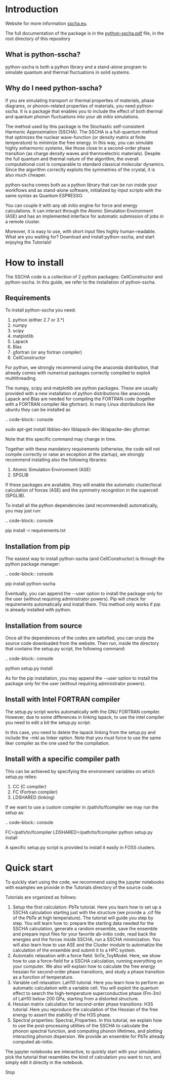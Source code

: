 Introduction
============

Website for more information [sscha.eu](http://sscha.eu/).

The full documentation of the package is in the [python-sscha.pdf](https://github.com/SSCHAcode/python-sscha/blob/master/python-sscha.pdf) file, in the root directory of this repository

What is python-sscha?
---------------------

python-sscha is both a python library and a stand-alone program to simulate quantum and thermal fluctuations in solid systems.




Why do I need python-sscha?
---------------------------


If you are simulating transport or thermal properties of materials, phase diagrams, or phonon-related properties of materials, you need python-sscha.
It is a package that enables you to include the effect of both thermal and quantum phonon fluctuations into your *ab initio* simulations.

The method used by this package is the  Stochastic self-consistent Harmonic Approximation (SSCHA). The SSCHA is a full-quantum method that optimizes the nuclear wave-function (or density matrix at finite temperature) to minimize the free energy.
In this way, you can simulate highly anharmonic systems, like those close to a second-order phase transition (as charge density waves and thermoelectric materials). 
Despite the full quantum and thermal nature of the algorithm, the overall computational cost is comparable to standard classical molecular dynamics. Since the algorithm correctly exploits the symmetries of the crystal, it is also much cheaper. 

python-sscha comes both as a python library that can be run inside your workflows and as stand-alone software, initialized by input scripts with the same syntax as Quantum ESPRESSO.

You can couple it with any *ab initio* engine for force and energy calculations. It can interact through the Atomic Simulation Environment (ASE) and has an implemented interface for automatic submission of jobs in a remote cluster.

Moreover, it is easy to use, with short input files highly human-readable.
What are you waiting for? Download and install python-sscha, and start enjoying the Tutorials!


How to install
==============

The SSCHA code is a collection of 2 python packages: CellConstructor and python-sscha.
In this guide, we refer to the installation of python-sscha.


Requirements
------------

To install python-sscha you need:
1. python (either 2.7 or 3.*)
2. numpy
3. scipy
4. matplotlib
5. Lapack
6. Blas
7. gfortran (or any fortran compiler)
8. CellConstructor

For python, we strongly recommend using the anaconda distribution, that already comes with numerical packages correctly compiled to exploit multithreading.

The numpy, scipy and matplotlib are python packages. These are usually provided with a new installation
of python distributions like anaconda. Lapack and Blas are needed for compiling the FORTRAN code (together with a FORTRAN compiler like gfortran).
In many Linux distributions like ubuntu they can be installed as 

.. code-block:: console

   sudo apt-get install libblas-dev liblapack-dev liblapacke-dev gfortran



Note that this specific command may change in time. 


Together with these mandatory requirements (otherwise, the code will not compile correctly or raise an exception at the startup), we
strongly recommend installing also the following libraries:
1. Atomic Simulation Environment (ASE)
2. SPGLIB

If these packages are available, they will enable the automatic cluster/local calculation of forces (ASE) and the symmetry recognition in the supercell (SPGLIB).


To install all the python dependencies (and recommended) automatically, you may just run:

.. code-block:: console
   
   pip install -r requirements.txt




Installation from pip
---------------------

The easiest way to install python-sscha (and CellConstructor) is through the python package manager:

.. code-block:: console
   
   pip install python-sscha 



Eventually, you can append the --user option to install the package only for the user (without requiring administrator powers).
Pip will check for requirements automatically and install them. This method only works if pip is already installed with python.



Installation from source
------------------------

Once all the dependences of the codes are satisfied, you can unzip the source code downloaded from the website.
Then run, inside the directory that contains the setup.py script, the following command:

.. code-block:: console

   python setup.py install


As for the pip installation, you may append the --user option to install the package only for the user (without requiring administrator powers).


Install with Intel FORTRAN compiler
-----------------------------------

The setup.py script works automatically with the GNU FORTRAN compiler. However, due to some differences in linking lapack,
to use the intel compiler you need to edit a bit the setup.py script:

In this case, you need to delete the lapack linking from the
setup.py and include the -mkl as linker option.
Note that you must force to use the same liker compiler as the one used for the compilation. 

Install with a specific compiler path
-------------------------------------

This can be achieved by specifying the environment variables on which setup.py relies:

1. CC (C compiler)
2. FC (Fortran compiler)
3. LDSHARED (linking)

If we want to use a custom compiler in /path/to/fcompiler we may run the setup as:

.. code-block:: console

   FC=/path/to/fcompiler LDSHARED=/path/to/fcompiler python setup.py install



A specific setup.py script is provided to install it easily in FOSS clusters.


Quick start
===========


To quickly start using the code, we recommend using the jupyter notebooks with examples we provide in the Tutorials directory of the source code.

Tutorials are organized as follows:

1. Setup the first calculation: PbTe tutorial. Here you learn how to set up a SSCHA calculation starting just with the structure (we provide a .cif file of the PbTe at high temperature). The tutorial will guide you step by step. You will learn how to: prepare the starting data needed for the SSCHA calculation, generate a random ensemble, save the ensemble and prepare input files for your favorite ab-initio code, read back the energies and the forces inside SSCHA, run a SSCHA minimization. You will also learn how to use ASE and the Cluster module to automatize the calculation of the ensemble and submit it to a HPC system.
2. Automatic relaxation with a force field: SnTe_ToyModel. Here, we show how to use a force-field for a SSCHA calculation, running everything on your computer. We also will explain how to calculate the free energy hessian for second-order phase transitions, and study a phase transition as a function of temperature.
3. Variable cell relaxation: LaH10 tutorial. Here you learn how to perform an automatic calculation with a variable cell. You will exploit the quantum effect to search the high-temperature superconductive phase (Fm-3m) of LaH10 below 200 GPa, starting from a distorted structure. 
4. Hessian matrix calculation for second-order phase transitions: H3S tutorial. Here you reproduce the calculation of the Hessian of the free energy to assert the stability of the H3S phase.
5. Spectral properties: Spectral_Properties. In this tutorial, we explain how to use the post-processing utilities of the SSCHA to calculate the phonon spectral function, and computing phonon lifetimes, and plotting interacting phonon dispersion. We provide an ensemble for PbTe already computed ab-initio.


The jupyter notebooks are interactive, to quickly start with your simulation, pick the tutorial that resembles the kind of calculation you want to run, and simply edit it directly in the notebook. 

Stop
